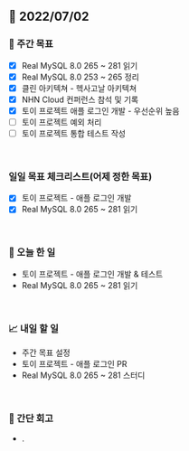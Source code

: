 ## 📅 2022/07/02


### 👏 주간 목표

- [x] Real MySQL 8.0 265 ~ 281 읽기
- [x] Real MySQL 8.0 253 ~ 265 정리
- [x] 클린 아키텍쳐 - 헥사고날 아키텍쳐
- [x] NHN Cloud 컨퍼런스 참석 및 기록
- [x] 토이 프로젝트 애플 로그인 개발 - 우선순위 높음
- [ ] 토이 프로젝트 예외 처리
- [ ] 토이 프로젝트 통합 테스트 작성

<br/>

### 일일 목표 체크리스트(어제 정한 목표)

- [x] 토이 프로젝트 - 애플 로그인 개발
- [x] Real MySQL 8.0 265 ~ 281 읽기

<br/>

### 💯 오늘 한 일

- 토이 프로젝트 - 애플 로그인 개발 & 테스트
- Real MySQL 8.0 265 ~ 281 읽기

<br/>

### 📈 내일 할 일

- 주간 목표 설정
- 토이 프로젝트 - 애플 로그인 PR
- Real MySQL 8.0 265 ~ 281 스터디

<br/>

### 🤔 간단 회고

- .  





 




 









